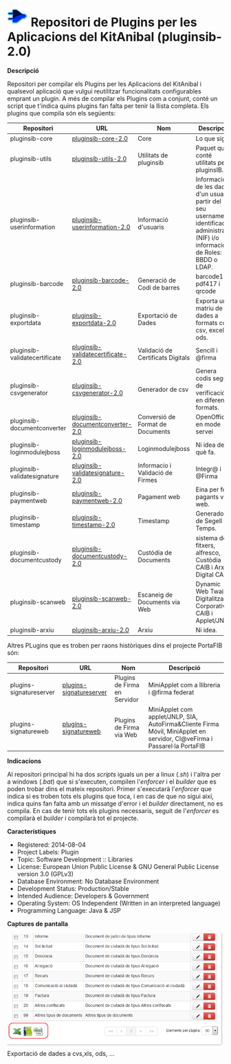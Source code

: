 

# ![Logo](https://github.com/GovernIB/maven/raw/binaris/pluginsib/projectinfo_Attachments/icon.jpg) Repositori de Plugins per les Aplicacions del KitAnibal  (pluginsib-2.0)

**Descripció**

Repositori per compilar els Plugins per les Aplicacions del KitAnibal i qualsevol aplicació que vulgui reutilitzar funcionalitats configurables emprant un plugin. A més de compilar els Plugins com a conjunt, conté un script que t'indica quins plugins fan falta per tenir la llista completa. Els plugins que compila són els següents:

Repositori | URL | Nom | Descripció
------------ | ------------- | ------------- | -------------
pluginsib-core | [pluginsib-core-2.0](https://github.com/GovernIB/pluginsib-core/tree/pluginsib-core-2.0) | Core | Lo que sigui. 
pluginsib-utils | [pluginsib-utils-2.0](https://github.com/GovernIB/pluginsib-utils/tree/pluginsib-utils-2.0) | Utilitats de pluginsib | Paquet que conté utilitats pels pluginsIB.
pluginsib-userinformation | [pluginsib-userinformation-2.0](https://github.com/GovernIB/pluginsib-userinformation/tree/pluginsib-userinformation-2.0) | Informació d'usuaris | Informació de les dades d'un usuari a partir del seu username o identificador administratiu (NIF) i/o informació de Roles: BBDD o LDAP.
pluginsib-barcode | [pluginsib-barcode-2.0](https://github.com/GovernIB/pluginsib-barcode/tree/pluginsib-barcode-2.0) |  Generació de Codi de barres | barcode128, pdf417 i qrcode
pluginsib-exportdata | [pluginsib-exportdata-2.0](https://github.com/GovernIB/pluginsib-exportdata/tree/pluginsib-exportdata-2.0) | Exportació de Dades | Exporta una matriu de dades a formats com csv, excel o ods.
pluginsib-validatecertificate | [pluginsib-validatecertificate-2.0](https://github.com/GovernIB/pluginsib-validatecertificate/tree/pluginsib-validatecertificate-2.0) | Validació de Certificats Digitals | Sencill i @firma
pluginsib-csvgenerator | [pluginsib-csvgenerator-2.0](https://github.com/GovernIB/pluginsib-csvgenerator/tree/pluginsib-csvgenerator-2.0) | Generador de csv | Genera codis segurs de verificació en diferents formats.
pluginsib-documentconverter | [pluginsib-documentconverter-2.0](https://github.com/GovernIB/pluginsib-documentconverter/tree/pluginsib-documentconverter-2.0) | Conversió de Format de Documents | OpenOffice en mode servei
pluginsib-loginmodulejboss | [pluginsib-loginmodulejboss-2.0](https://github.com/GovernIB/pluginsib-loginmodulejboss/tree/pluginsib-loginmodulejboss-2.0) | Loginmodulejboss | Ni idea de què fa.
pluginsib-validatesignature | [pluginsib-validatesignature-2.0](https://github.com/GovernIB/pluginsib-validatesignature/tree/pluginsib-validatesignature-2.0) |  Informacio i Validació de Firmes | Integr@ i @Firma
pluginsib-paymentweb | [pluginsib-paymentweb-2.0](https://github.com/GovernIB/pluginsib-paymentweb/tree/pluginsib-paymentweb-2.0) | Pagament web | Eina per fer pagants vía web.
pluginsib-timestamp | [pluginsib-timestamp-2.0](https://github.com/GovernIB/pluginsib-timestamp/tree/pluginsib-timestamp-2.0) | Timestamp | Generadors de Segell de Temps.
pluginsib-documentcustody | [pluginsib-documentcustody-2.0](https://github.com/GovernIB/pluginsib-documentcustody/tree/pluginsib-documentcustody-2.0) | Custòdia de Documents | sistema de fitxers, alfresco, Custòdia CAIB i Arxiu Digital CAIB.
pluginsib-scanweb | [pluginsib-scanweb-2.0](https://github.com/GovernIB/pluginsib-scanweb/tree/pluginsib-scanweb-2.0) | Escaneig de Documents via Web | Dynamic Web Twain, Digitalitzacio Corporativa CAIB i Applet/JNLP
pluginsib-arxiu | [pluginsib-arxiu-2.0](https://github.com/GovernIB/pluginsib-arxiu/tree/pluginsib-arxiu-2.0) | Arxiu | Ni idea.

Altres PLugins que es troben per raons històriques dins el projecte PortaFIB són:

   Repositori | URL | Nom | Descripció
------------ | ------------- | ------------- | -------------
plugins-signatureserver | [plugins-signatureserver](https://github.com/GovernIB/portafib/tree/portafib-2.0/plugins-signatureserver) | Plugins de Firma en Servidor | MiniApplet com a llibreria i @firma federat
plugins-signatureweb | [plugins-signatureweb](https://github.com/GovernIB/portafib/tree/portafib-2.0/plugins-signatureweb) | Plugins de Firma via Web | MiniApplet com applet/JNLP, SIA, AutoFirma&Cliente Firma Móvil, MiniApplet en servidor, Cl@veFirma i Passarel·la PortaFIB



**Indicacions**

Al repositori principal hi ha dos _scripts_ iguals un per a linux (_.sh_) i l'altra per a windows (_.bat_) que si s'executen, compilen l'_enforcer_ i el _builder_ que es poden trobar dins el mateix repositori. Primer s'executarà l'_enforcer_ que indica si es troben tots els plugins que toca, i en cas de que no sigui així, indica quins fan falta amb un missatge d'error i el _builder_ directament, no es compila. 
En cas de tenir tots els plugins necessaris, seguit de l'_enforcer_ es compilarà el _builder_ i compilarà tot el projecte. 


**Característiques**

* Registered: 2014-08-04
* Project Labels: Plugin 
* Topic: Software Development :: Libraries
* License:  European Union Public License &  GNU General Public License version 3.0 (GPLv3)
* Database Environment: No Database Environment
* Development Status: Production/Stable
* Intended Audience: Developers & Government
* Operating System: OS Independent (Written in an interpreted language)
* Programming Language: Java & JSP


**Captures de pantalla**

![Exportació de dades a cvs,xls, ods, ...](https://github.com/GovernIB/maven/raw/binaris/pluginsib/projectinfo_Attachments/screenshots/exportdata1.png)
<br/>Exportació de dades a cvs,xls, ods, ...
 



